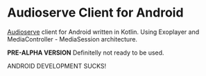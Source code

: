 Audioserve Client for Android
============================

[Audioserve](https://github.com/izderadicka/audioserve) client for Android written in Kotlin.
Using Exoplayer and MediaController - MediaSession architecture.

**PRE-ALPHA VERSION** Definitelly not ready to be used.


ANDROID DEVELOPMENT SUCKS!